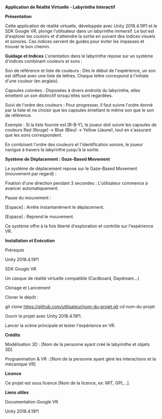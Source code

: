 **Application de Réalité Virtuelle - Labyrinthe Interactif**

**Présentation**

Cette application de réalité virtuelle, développée avec Unity 2018.4.19f1 et le SDK Google VR, plonge l'utilisateur dans un labyrinthe immersif. Le but est d'explorer les couloirs et d'atteindre la sortie en suivant des indices visuels et sonores. Ces indices servent de guides pour éviter les impasses et trouver le bon chemin.

**Guidage et Indices**
L'orientation dans le labyrinthe repose sur un système d'indices combinant couleurs et sons :

Son de référence et liste de couleurs : Dès le début de l'expérience, un son est diffusé avec une liste de lettres. Chaque lettre correspond à l'initiale d'une couleur (en anglais).

Capsules colorées : Disposées à divers endroits du labyrinthe, elles émettent un son distinctif lorsqu'elles sont regardées.

Suivi de l'ordre des couleurs : Pour progresser, il faut suivre l'ordre donné par la liste et ne choisir que les capsules émettant le même son que le son de référence.

Exemple : Si la liste fournie est [R-B-Y], le joueur doit suivre les capsules de couleurs Red (Rouge) → Blue (Bleu) → Yellow (Jaune), tout en s'assurant que les sons correspondent.

En combinant l'ordre des couleurs et l'identification sonore, le joueur navigue à travers le labyrinthe jusqu'à la sortie.

‍**Système de Déplacement : Gaze-Based Movement**

Le système de déplacement repose sur le Gaze-Based Movement (mouvement par regard) :

Fixation d'une direction pendant 3 secondes : L'utilisateur commence à avancer automatiquement.

Pause du mouvement :

[Espace] : Arrête instantanément le déplacement.

[Espace] : Reprend le mouvement.

Ce système offre à la fois liberté d'exploration et contrôle sur l'expérience VR.

**Installation et Exécution**

Prérequis

Unity 2018.4.19f1

SDK Google VR

Un casque de réalité virtuelle compatible (Cardboard, Daydream...)

Clonage et Lancement

Cloner le dépôt :

git clone https://github.com/utilisateur/nom-du-projet.git
cd nom-du-projet

Ouvrir le projet avec Unity 2018.4.19f1.

Lancer la scène principale et tester l'expérience en VR.

**Crédits**

Modélisation 3D : [Nom de la personne ayant créé le labyrinthe et objets 3D]

Programmation & VR : [Nom de la personne ayant géré les interactions et la mécanique VR]

**Licence**

Ce projet est sous licence [Nom de la licence, ex: MIT, GPL...].

**Liens utiles**

Documentation Google VR

Unity 2018.4.19f1

